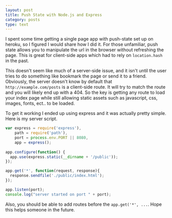 ```yaml
---
layout: post
title: Push State with Node.js and Express
category: posts
type: text
---
```


I spent some time getting a single page app with push-state set up on heroku, so I figured I would share how I did it. For those unfamiliar, push state allows you to manipulate the url in the browser without refreshing the page. This is great for client-side apps which had to rely on `location.hash` in the past.

This doesn't seem like much of a server-side issue, and it isn't until the user tries to do something like bookmark the page or send it to a friend.  Obviously, the server doesn't know by default that `http://example.com/posts` is a client-side route.  It will try to match the route and you will likely end up with a 404.  So the key is getting any route to load your index page while still allowing static assets such as javascript, css, images, fonts, ect.. to be loaded.

To get it working I ended up using express and it was actually pretty simple.  Here is my server script.

```javascript
var express = require('express'),
    path = require('path'),
    port = process.env.PORT || 8080,
    app = express();
 
app.configure(function() {
  app.use(express.static(__dirname + '/public'));
});

app.get('*', function(request, response){
  response.sendfile('./public/index.html');
});

app.listen(port);
console.log("server started on port " + port);


```
Also, you should be able to add routes before the `app.get('*', ...`. Hope this helps someone in the future.